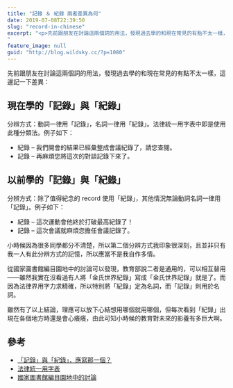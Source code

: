 ```yaml
---
title: "記錄 ＆ 紀錄 兩者差異為何"
date: 2019-07-08T22:39:50
slug: "record-in-chinese"
excerpt: "<p>先前跟朋友在討論這兩個詞的用法，發現過去學的和現在常見的有點不太一樣，這邊記一下差異： 現在學的「記錄」與「紀&#8230;</p>
"
feature_image: null
guid: "http://blog.wildsky.cc/?p=1080"
---
```

先前跟朋友在討論這兩個詞的用法，發現過去學的和現在常見的有點不太一樣，這邊記一下差異：

現在學的「記錄」與「紀錄」
-------------

分辨方式：動詞一律用「記錄」，名詞一律用「紀錄」。法律統一用字表中即是使用此種分類法。例子如下：

*   紀錄 – 我們開會的結果已經彙整成會議紀錄了，請您查閱。
*   記錄 – 再麻煩您將這次的對談記錄下來了。

以前學的「記錄」與「紀錄」
-------------

分辨方式：除了值得紀念的 record 使用「紀錄」，其他情況無論動詞名詞一律用「記錄」。例子如下：

*   紀錄 – 這次運動會他終於打破最高紀錄了！
*   記錄 – 這次會議就麻煩您擔任會議記錄了。

小時候因為很多同學都分不清楚，所以第二個分辨方式我印象很深刻，且並非只有我一人有此分辨方式的記憶，所以應當不是我自作多情。

從國家圖書館編目園地中的討論可以發現，教育部說二者是通用的，可以相互替用——雖然我實在沒看過有人將「金氏世界紀錄」寫成「金氏世界記錄」就是了。而因為法律界用字力求精確，所以特別將「紀錄」定為名詞，而「記錄」則用於名詞。

雖然有了以上結論，理應可以放下心結想用哪個就用哪個，但每次看到「紀錄」出現在各個地方時還是會心癢癢，由此可知小時候的教育對未來的影養有多巨大啊。

參考
--

*   [「記錄」與「紀錄」，應寫那一個？](http://blog.udn.com/glwang/3121001)
*   [法律統一用字表](https://c.nknu.edu.tw/affair/fckeditor/ckfinder/userfiles/dbhp/files/2_%E6%B3%95%E5%BE%8B%E7%B5%B1%E4%B8%80%E7%94%A8%E5%AD%97%E8%A1%A8.pdf)
*   [國家圖書館編目園地中的討論](http://catweb.ncl.edu.tw/portal_e2_page.php?button_num=&folder_id=4&cnt_id=1793)